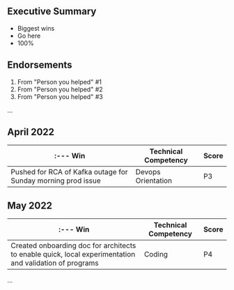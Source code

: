 ## Executive Summary
* Biggest wins
* Go here
* 100%

## Endorsements
1. From "Person you helped" #1
2. From "Person you helped" #2
3. From "Person you helped" #3

...

## April 2022
|:--- Win | Technical Competency | Score |
|---      |---                       |---   
| Pushed for RCA of Kafka outage for Sunday morning prod issue | Devops Orientation | P3

## May 2022
|:--- Win | Technical Competency | Score |
|---      |---                       |---             
|Created onboarding doc for architects to enable quick, local experimentation and validation of programs | Coding | P4

...

